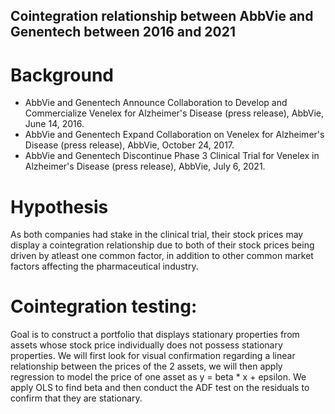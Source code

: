 ## Cointegration relationship between AbbVie and Genentech between 2016 and 2021
# Background
- AbbVie and Genentech Announce Collaboration to Develop and Commercialize Venelex for Alzheimer's Disease (press release), AbbVie, June 14, 2016.
- AbbVie and Genentech Expand Collaboration on Venelex for Alzheimer's Disease (press release), AbbVie, October 24, 2017.
- AbbVie and Genentech Discontinue Phase 3 Clinical Trial for Venelex in Alzheimer's Disease (press release), AbbVie, July 6, 2021.
# Hypothesis

As both companies had stake in the clinical trial, their stock prices may display a cointegration relationship due to both of their stock prices being driven by atleast one common factor, in addition to other common market factors affecting the pharmaceutical industry.

# Cointegration testing: 
Goal is to construct a portfolio that displays stationary properties from assets whose stock price individually does not possess stationary properties. 
We will first look for visual confirmation regarding a linear relationship between the prices of the 2 assets, we will then apply regression to model the price of one asset as y = beta * x + epsilon. We apply OLS to find beta and then conduct the ADF test on the residuals to confirm that they are stationary. 
